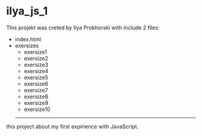 # ilya_js_1
This projekt was creted by Ilya Prokhorski with include 2 files:
* index.html
* exersizes
    * exersize1
    * exersize2
    * exersize3
    * exersize4
    * exersize5
    * exersize6
    * exersize7
    * exersize8
    * exersize9
    * exersize10
    ---
this project about my first expirience with JavaScript.